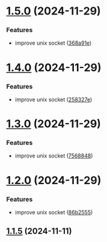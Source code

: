 # [1.5.0](https://github.com/msobiecki/boilerplate-express-server/compare/v1.4.0...v1.5.0) (2024-11-29)


### Features

* improve unix socket ([368a91e](https://github.com/msobiecki/boilerplate-express-server/commit/368a91e576c701a69d302ce42dae3d8c7a955ec6))



# [1.4.0](https://github.com/msobiecki/boilerplate-express-server/compare/v1.3.0...v1.4.0) (2024-11-29)


### Features

* improve unix socket ([258327e](https://github.com/msobiecki/boilerplate-express-server/commit/258327eaf345525195179b795b9295c95666431f))



# [1.3.0](https://github.com/msobiecki/boilerplate-express-server/compare/v1.2.0...v1.3.0) (2024-11-29)


### Features

* improve unix socket ([7568848](https://github.com/msobiecki/boilerplate-express-server/commit/7568848271458f53df273bcbfee000b4327dd91a))



# [1.2.0](https://github.com/msobiecki/boilerplate-express-server/compare/v1.1.5...v1.2.0) (2024-11-29)


### Features

* improve unix socket ([86b2555](https://github.com/msobiecki/boilerplate-express-server/commit/86b25556baab2a633e6f18e619d417b3af4f15fc))



## [1.1.5](https://github.com/msobiecki/boilerplate-express-server/compare/v1.1.4...v1.1.5) (2024-11-11)



